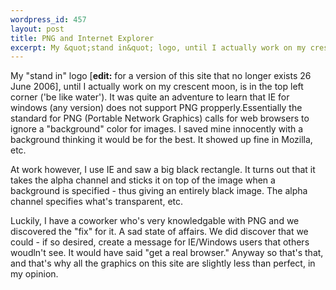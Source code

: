 ```yaml
--- 
wordpress_id: 457
layout: post
title: PNG and Internet Explorer
excerpt: My &quot;stand in&quot; logo, until I actually work on my crescent moon, is in the top left corner ('be like water').  It was quite an adventure to learn that IE for windows (any version) does not support PNG propperly.
---
```

My &quot;stand in&quot; logo [**edit:** for a version of this site that no longer exists 26 June 2006], until I actually work on my crescent moon, is in the top left corner ('be like water').  It was quite an adventure to learn that IE for windows (any version) does not support PNG propperly.<!--more-->Essentially the standard for PNG (Portable Network Graphics) calls for web browsers to ignore a &quot;background&quot; color for images.  I saved mine innocently with a background thinking it would be for the best.  It showed up fine in Mozilla, etc.

At work however, I use IE and saw a big black rectangle.  It turns out that it takes the alpha channel and sticks it on top of the image when a background is specified - thus giving an entirely black image.  The alpha channel specifies what's transparent, etc.

Luckily, I have a coworker who's very knowledgable with PNG and we discovered the &quot;fix&quot; for it.  A sad state of affairs.  We did discover that we could - if so desired, create a message for IE/Windows users that others woudln't see.  It would have said &quot;get a real browser.&quot;  Anyway so that's that, and that's why all the graphics on this site are slightly less than perfect, in my opinion.
